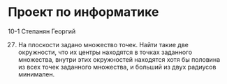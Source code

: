 # Проект по информатике
 10-1 Степанян Георгий
 
27. На плоскости задано множество точек. Найти такие две окружности, что их центры находятся в точках заданного множества, внутри этих окружностей находятся хотя бы половина из всех точек заданного множества, и больший из двух радиусов минимален.
